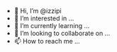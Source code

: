 - 👋 Hi, I’m @izzipi
- 👀 I’m interested in ...
- 🌱 I’m currently learning ...
- 💞️ I’m looking to collaborate on ...
- 📫 How to reach me ...

<!---
izzipi/izzipi is a ✨ special ✨ repository because its `README.md` (this file) appears on your GitHub profile.
You can click the Preview link to take a look at your changes.
--->
